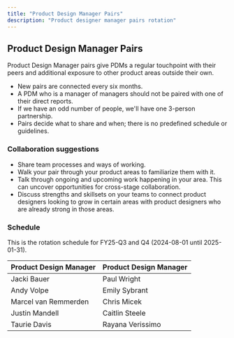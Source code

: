 ```yaml
---
title: "Product Design Manager Pairs"
description: "Product designer manager pairs rotation"
---
```


## Product Design Manager Pairs

Product Design Manager pairs give PDMs a regular touchpoint with their peers and additional exposure to other product areas outside their own.

- New pairs are connected every six months.
- A PDM who is a manager of managers should not be paired with one of their direct reports.
- If we have an odd number of people, we'll have one 3-person partnership.
- Pairs decide what to share and when; there is no predefined schedule or guidelines.

### Collaboration suggestions

- Share team processes and ways of working.
- Walk your pair through your product areas to familiarize them with it. 
- Talk through ongoing and upcoming work happening in your area. This can uncover opportunities for cross-stage collaboration.
- Discuss strengths and skillsets on your teams to connect product designers looking to grow in certain areas with product designers who are already strong in those areas.

### Schedule

This is the rotation schedule for FY25-Q3 and Q4 (2024-08-01 until 2025-01-31).

<!-- TIP: To update the table below, create the schedule in a temporary spreadsheet, and then copy/paste the rows into an online markdown generator (https://www.google.com/search?q=copy-table-in-excel-and-paste-as-a-markdown-table) -->

| Product Design Manager | Product Design Manager |
|------------------------|------------------------|
| Jacki Bauer            | Paul Wright            |
| Andy Volpe             | Emily Sybrant          |
| Marcel van Remmerden   | Chris Micek            |
| Justin Mandell         | Caitlin Steele         |
| Taurie Davis           | Rayana Verissimo       |
